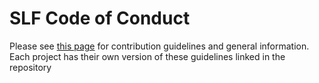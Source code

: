 # SLF Code of Conduct

Please see [this page](https://docs2.sillylittle.tech/contributing/guidelines) for contribution guidelines and general information. \
Each project has their own version of these guidelines linked in the repository
